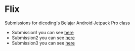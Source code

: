 # Flix
Submissions for dicoding's Belajar Android Jetpack Pro class
- Submission1 you can see [here](https://github.com/muammarahlnn/Flix/tree/submission1)
- Submission2 you can see [here](https://github.com/muammarahlnn/Flix/tree/submission2)
- Submission3 you can see [here](https://github.com/muammarahlnn/Flix/tree/submission3)
